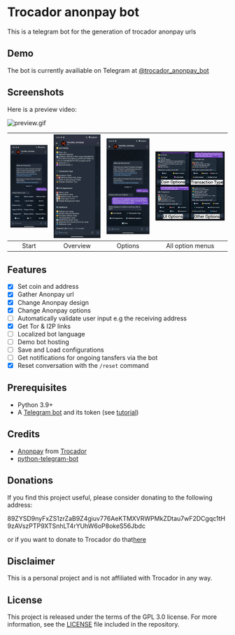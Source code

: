 # Trocador anonpay bot

This is a telegram bot for the generation of trocador anonpay urls

## Demo

The bot is currently availiable on Telegram at [@trocador_anonpay_bot](https://t.me/trocador_anonpay_bot)

## Screenshots

Here is a preview video:

![preview.gif](https://s6.gifyu.com/images/S65Cs.gif)


| <img src="images/start.png" width="200"/> | <img src="images/info.png" width="200"/> | <img src="images/options.png" width="200"/> | <img src="images/all_other_options.png" width="400"/> |
| :-----------------------------------------: | :----------------------------------------: | :---------------------------------------: | :----------------------------------------------------: |
|                   Start                   |                 Overview                 |                 Options                 |                   All option menus                   |

## Features

* [X] Set coin and address
* [X] Gather Anonpay url
* [X] Change Anonpay design
* [X] Change Anonpay options
* [ ] Automatically validate user input e.g the receiving address
* [X] Get Tor & I2P links
* [ ] Localized bot language
* [ ] Demo bot hosting
* [ ] Save and Load configurations
* [ ] Get notifications for ongoing tansfers via the bot
* [X] Reset conversation with the `/reset` command

## Prerequisites

- Python 3.9+
- A [Telegram bot](https://core.telegram.org/bots#6-botfather) and its token (see [tutorial](https://core.telegram.org/bots/tutorial#obtain-your-bot-token))

## Credits

- [Anonpay](https://trocador.app/en/anonpay/) from [Trocador](https://trocador.app/en/)
- [python-telegram-bot](https://python-telegram-bot.org)

## Donations

If you find this project useful, please consider donating to the following address:

89ZYSD9nyFxZS1zrZaB9Z4giuv776AeKTMXVRWPMkZDtau7wF2DCgqc1tH9zAVszPTP9XTSnhLT4rYUhW6oP8okeS56Jbdc

or if you want to donate to Trocador do that[here](https://trocador.app/en/about/https:/)

## Disclaimer

This is a personal project and is not affiliated with Trocador in any way.

## License

This project is released under the terms of the GPL 3.0 license. For more information, see the [LICENSE](LICENSE) file included in the repository.
